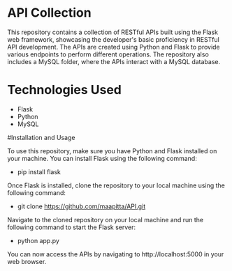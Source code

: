 # API Collection

This repository contains a collection of RESTful APIs built using the Flask web framework, showcasing the developer's basic proficiency in RESTful API development. The APIs are created using Python and Flask to provide various endpoints to perform different operations. The repository also includes a MySQL folder, where the APIs interact with a MySQL database.

# Technologies Used
- Flask
- Python
- MySQL

#Installation and Usage

To use this repository, make sure you have Python and Flask installed on your machine. You can install Flask using the following command:
- pip install flask

Once Flask is installed, clone the repository to your local machine using the following command:
- git clone https://github.com/maapitta/API.git

Navigate to the cloned repository on your local machine and run the following command to start the Flask server:
- python app.py

You can now access the APIs by navigating to http://localhost:5000 in your web browser.
